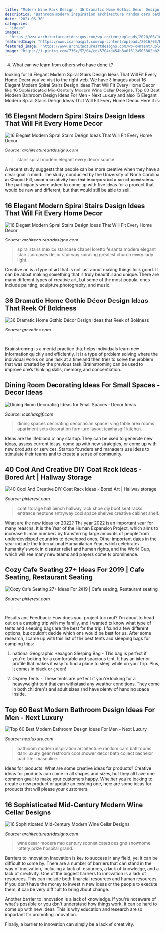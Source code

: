 ```yaml
---
title: "Modern Wine Rack Design - 36 Dramatic Home Gothic Décor Design Ideas That Reek Of Boldness"
description: "Bathroom modern inspiration architecture random cars bathrooms dark luxury gear restroom cool shower decor bath collect bachelor pad later masculine"
date: "2023-06-30"
categories:
- "ideas"
images:
- "https://www.architectureartdesigns.com/wp-content/uploads/2020/06/16-Sophisticated-Mid-Century-Modern-Wine-Cellar-Designs-9.jpg"
featuredImage: "https://www.icanhasgif.com/wp-content/uploads/2016/05/Dining-Room-Decorating-Ideas-for-Small-Spaces.jpg"
featured_image: "https://www.architectureartdesigns.com/wp-content/uploads/2015/01/53.jpg"
image: "https://i.pinimg.com/736x/57/04/cd/5704cd454b8a8f312a505802bb2f909d.jpg"
---
```



4) What can we learn from others who have done it?

	

		
looking for 16 Elegant Modern Spiral Stairs Design Ideas That Will Fit Every Home Decor you've visit to the right web. We have 8 Images about 16 Elegant Modern Spiral Stairs Design Ideas That Will Fit Every Home Decor like 16 Sophisticated Mid-Century Modern Wine Cellar Designs, Top 60 Best Modern Bathroom Design Ideas For Men - Next Luxury and also 16 Elegant Modern Spiral Stairs Design Ideas That Will Fit Every Home Decor. Here it is:
		
    
## 16 Elegant Modern Spiral Stairs Design Ideas That Will Fit Every Home Decor

<img loading=lazy src="https://www.architectureartdesigns.com/wp-content/uploads/2015/01/33.jpg" onerror="this.onerror=null;this.src='https://tse1.mm.bing.net/th?id=OIP.Ipb8OLIVFsZFv116UePFcQHaJA&amp;pid=15.1';" alt="16 Elegant Modern Spiral Stairs Design Ideas That Will Fit Every Home Decor">

_Source: architectureartdesigns.com_

>stairs spiral modern elegant every decor source. 

	

A recent study suggests that people can be more creative when they have a clear goal in mind. The study, conducted by the University of North Carolina at Chapel Hill, used a creativity test that incorporated a set of constraints. The participants were asked to come up with five ideas for a product that would be new and different, but that would still be able to sell.

    
## 16 Elegant Modern Spiral Stairs Design Ideas That Will Fit Every Home Decor

<img loading=lazy src="https://www.architectureartdesigns.com/wp-content/uploads/2015/01/53.jpg" onerror="this.onerror=null;this.src='https://tse3.mm.bing.net/th?id=OIP.xkFKz0tgp8rcf7IzVk4aXwHaKT&amp;pid=15.1';" alt="16 Elegant Modern Spiral Stairs Design Ideas That Will Fit Every Home Decor">

_Source: architectureartdesigns.com_

>spiral stairs mexico staircase chapel loretto fe santa modern elegant stair staircases decor stairway spiraling greatest church every lady light. 

	

Creative art is a type of art that is not just about making things look good. It can be about making something that is truly beautiful and unique. There are many different types of creative art, but some of the most popular ones include painting, sculpture,photography, and music.

    
## 36 Dramatic Home Gothic Décor Design Ideas That Reek Of Boldness

<img loading=lazy src="https://www.gravetics.com/wp-content/uploads/2017/08/Gothic-style.jpg" onerror="this.onerror=null;this.src='https://tse3.mm.bing.net/th?id=OIP.x7k0D4j9xF7DmmGLk7yhcgHaLH&amp;pid=15.1';" alt="36 Dramatic Home Gothic Décor Design Ideas that Reek of Boldness">

_Source: gravetics.com_

>. 

	

Brainstroming is a mental practice that helps individuals learn new information quickly and efficiently. It is a type of problem solving where the individual works on one task at a time and then tries to solve the problem that was created by the previous task. Brainstroming can be used to improve one’s thinking skills, memory, and concentration.

    
## Dining Room Decorating Ideas For Small Spaces - Decor Ideas

<img loading=lazy src="https://www.icanhasgif.com/wp-content/uploads/2016/05/Dining-Room-Decorating-Ideas-for-Small-Spaces.jpg" onerror="this.onerror=null;this.src='https://tse2.mm.bing.net/th?id=OIP.wPM_RWbxbDrkpKb2QVv_QgHaJ4&amp;pid=15.1';" alt="Dining Room Decorating Ideas for Small Spaces - Decor Ideas">

_Source: icanhasgif.com_

>dining spaces decorating decor asian space living table area rooms apartment sets decoration furniture layout icanhasgif kitchen. 

	

Ideas are the lifeblood of any startup. They can be used to generate new ideas, assess current ideas, come up with new strategies, or come up with new products or services. Startup founders and managers use ideas to stimulate their teams and to create a sense of community.

    
## 40 Cool And Creative DIY Coat Rack Ideas - Bored Art | Hallway Storage

<img loading=lazy src="https://i.pinimg.com/736x/4e/f1/cd/4ef1cd8ee07b222cb7d537a064a3d380--diy-coat-rack-coat-racks.jpg" onerror="this.onerror=null;this.src='https://tse1.mm.bing.net/th?id=OIP.pTRwGYcjsgDxQfDuAU0szgHaLG&amp;pid=15.1';" alt="40 Cool And Creative DIY Coat Rack Ideas - Bored Art | Hallway storage">

_Source: pinterest.com_

>coat storage hall bench hallway rack shoe diy boot seat racks entrance neptune entryway cool space shelves creative cabinet shelf. 

	

What are the new ideas for 2022?
The year 2022 is an important year for many reasons. It is the Year of the Human Expansion Project, which aims to increase human numbers by transferring large amounts of people from underdeveloped countries to developed ones. Other important dates in the year include the International Humanitarian Year, which celebrates humanity's work in disaster relief and human rights, and the World Cup, which will see many new teams and players come to prominence.

    
## Cozy Cafe Seating 27+ Ideas For 2019 | Cafe Seating, Restaurant Seating

<img loading=lazy src="https://i.pinimg.com/736x/57/04/cd/5704cd454b8a8f312a505802bb2f909d.jpg" onerror="this.onerror=null;this.src='https://tse1.mm.bing.net/th?id=OIP.KNdbb56GfGepDu6H9HBxkgAAAA&amp;pid=15.1';" alt="Cozy Cafe Seating 27+ Ideas For 2019 | Cafe seating, Restaurant seating">

_Source: pinterest.com_

>. 

	

Results and Feedback: How does your project turn out?
I’m about to head out on a camping trip with my family, and I wanted to know what type of tents and sleeping bags are the best for the trip. I found a few different options, but couldn’t decide which one would be best for us. After some research, I came up with this list of the best tents and sleeping bags for camping trips:
1) national Geographic Hexagon Sleeping Bag - This bag is perfect if you're looking for a comfortable and spacious tent. It has an interior profile that makes it easy to find a place to sleep while on your trip. Plus, it comes in black or green!

2) Osprey Tents - These tents are perfect if you're looking for a heavyweight tent that can withstand any weather conditions. They come in both children's and adult sizes and have plenty of hanging space inside.

    
## Top 60 Best Modern Bathroom Design Ideas For Men - Next Luxury

<img loading=lazy src="http://nextluxury.com/wp-content/uploads/dark-black-bathroom-design.jpg" onerror="this.onerror=null;this.src='https://tse1.mm.bing.net/th?id=OIP.SOKz6gwZocDJ5h2juWX64wAAAA&amp;pid=15.1';" alt="Top 60 Best Modern Bathroom Design Ideas For Men - Next Luxury">

_Source: nextluxury.com_

>bathroom modern inspiration architecture random cars bathrooms dark luxury gear restroom cool shower decor bath collect bachelor pad later masculine. 

	

Ideas for products: What are some creative ideas for products?
Creative ideas for products can come in all shapes and sizes, but they all have one common goal: to make your customers happy. Whether you’re looking to create a new product or update an existing one, here are some ideas for products that will please your customers.

    
## 16 Sophisticated Mid-Century Modern Wine Cellar Designs

<img loading=lazy src="https://www.architectureartdesigns.com/wp-content/uploads/2020/06/16-Sophisticated-Mid-Century-Modern-Wine-Cellar-Designs-9.jpg" onerror="this.onerror=null;this.src='https://tse2.mm.bing.net/th?id=OIP.Lg7z20MIK4a8EUTRLOr47wHaLH&amp;pid=15.1';" alt="16 Sophisticated Mid-Century Modern Wine Cellar Designs">

_Source: architectureartdesigns.com_

>wine cellar modern mid century sophisticated designs showhome lottery prize hospital grand. 

	

Barriers to Innovation
Innovation is key to success in any field, yet it can be difficult to come by. There are a number of barriers that can stand in the way of innovation, including a lack of resources, a lack of knowledge, and a lack of creativity.
One of the biggest barriers to innovation is a lack of resources. This can include both financial resources and human resources. If you don't have the money to invest in new ideas or the people to execute them, it can be very difficult to bring about change.

Another barrier to innovation is a lack of knowledge. If you're not aware of what's possible or you don't understand how things work, it can be hard to come up with new ideas. This is why education and research are so important for promoting innovation.

Finally, a barrier to innovation can simply be a lack of creativity.

